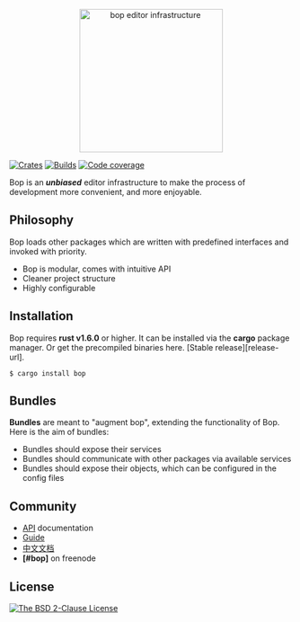 <p align="center"><img src="https://dl.dropboxusercontent.com/s/s0b4ukks1hpbq1e/Bop_Logo_Only.png?dl=0" alt="bop editor infrastructure" width="255px" /></p>

[![Crates][crates-img]][crates-url]
[![Builds][travis-img]][travis-url]
[![Code coverage][coveralls-img]][coveralls-url]

  Bop is an *__unbiased__* editor infrastructure to make the process of
  development more convenient, and more enjoyable.

## Philosophy
  Bop loads other packages which are written with predefined interfaces and 
  invoked with priority.

  - Bop is modular, comes with intuitive API
  - Cleaner project structure
  - Highly configurable

## Installation
  Bop requires __rust v1.6.0__ or higher. It can be installed via the __cargo__
  package manager. Or get the precompiled binaries here. [Stable release][release-url].

  ```
  $ cargo install bop
  ```

## Bundles
  __Bundles__ are meant to "augment bop", extending the functionality of Bop.
  Here is the aim of bundles:

  - Bundles should expose their services
  - Bundles should communicate with other packages via available services
  - Bundles should expose their objects, which can be configured in the config files

## Community

 - [API](docs/api/index.md) documentation
 - [Guide](docs/guide.md)
 - [中文文档](https://)
 - __[#bop]__ on freenode

## License
  [![The BSD 2-Clause License][license-img]][license-url]

[travis-img]: https://img.shields.io/travis/zypeh/bop/master.svg?style=flat-square
[travis-url]: https://travis.ci.org/zypeh/bop
[crates-img]: https://meritbadge.herokuapp.com/bop?style=flat-square
[crates-url]: https://crates.io/crates/bop
[coveralls-img]: https://img.shields.io/coveralls/zypeh/bop.svg?style=flat-square
[coveralls-url]: https://coveralls.io/zypeh/bop
[license-img]: https://img.shields.io/badge/license-BSD%202--Clause-blue.svg?style=flat-square
[license-url]: https://opensource.org/licenses/BSD-2-Clause
